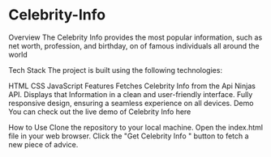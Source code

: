 # Celebrity-Info

Overview
The Celebrity Info provides the most popular information, such as net worth, profession, and birthday, on of famous individuals all around the world

Tech Stack
The project is built using the following technologies:

HTML
CSS
JavaScript
Features
Fetches Celebrity Info from the Api Ninjas API.
Displays that Information in a clean and user-friendly interface.
Fully responsive design, ensuring a seamless experience on all devices.
Demo
You can check out the live demo of Celebrity Info here

How to Use
Clone the repository to your local machine.
Open the index.html file in your web browser.
Click the "Get Celebrity Info " button to fetch a new piece of advice.

